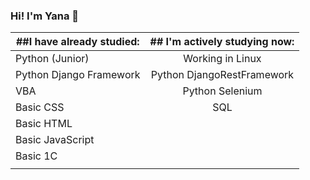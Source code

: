 ### Hi! I'm Yana 👋

 ##I have already studied:            |   ## I'm actively studying now:
--------------------------------------|:------------------------------------: 
         Python (Junior)              |          Working in Linux 
    Python Django Framework           |     Python DjangoRestFramework 
               VBA                    |         Python Selenium
           Basic CSS                  |                SQL
          Basic HTML                  |               
       Basic JavaScript               |               
           Basic 1C                   |                
                                      |                

